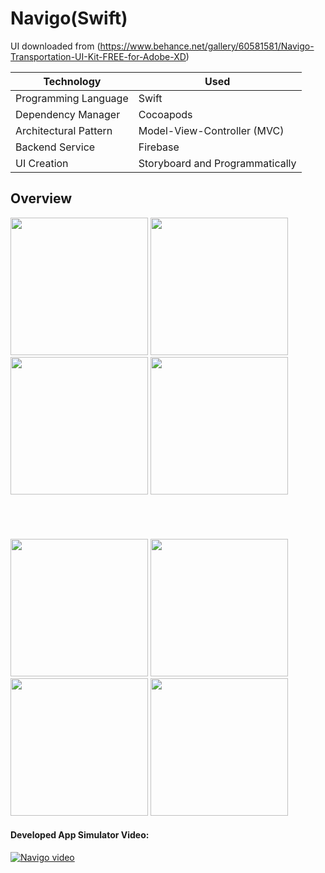 # Navigo(Swift)
UI downloaded from (https://www.behance.net/gallery/60581581/Navigo-Transportation-UI-Kit-FREE-for-Adobe-XD)

Technology   |  Used
------------ | -------------
Programming Language | Swift 
Dependency Manager | Cocoapods 
Architectural Pattern | Model-View-Controller (MVC)
Backend Service | Firebase 
UI Creation | Storyboard and Programmatically

## Overview

<p float="left">
<img src="https://raw.githubusercontent.com/kazimunshimun/iOS-app-Practice-Swift-/master/Navigo/Screenshots/sidebar.png" width="220">
<img src="https://raw.githubusercontent.com/kazimunshimun/iOS-app-Practice-Swift-/master/Navigo/Screenshots/navigo_nearby.png" width="220">
<img src="https://raw.githubusercontent.com/kazimunshimun/iOS-app-Practice-Swift-/master/Navigo/Screenshots/navigo_trips.png" width="220">
<img src="https://raw.githubusercontent.com/kazimunshimun/iOS-app-Practice-Swift-/master/Navigo/Screenshots/navigo_profile.png" width="220">
</p>
<p><img height="40"></p>
<p float="left">
<img src="https://raw.githubusercontent.com/kazimunshimun/iOS-app-Practice-Swift-/master/Navigo/Screenshots/menu_overview.gif" width="220">
<img src="https://raw.githubusercontent.com/kazimunshimun/iOS-app-Practice-Swift-/master/Navigo/Screenshots/search.gif" width="220">
<img src="https://raw.githubusercontent.com/kazimunshimun/iOS-app-Practice-Swift-/master/Navigo/Screenshots/total.gif" width="220">
<img src="https://raw.githubusercontent.com/kazimunshimun/iOS-app-Practice-Swift-/master/Navigo/Screenshots/booking.gif" width="220">
</p>

#### Developed App Simulator Video:

[![Navigo video](http://img.youtube.com/vi/4dimmOaSWZI/0.jpg)](http://www.youtube.com/watch?v=4dimmOaSWZI)
